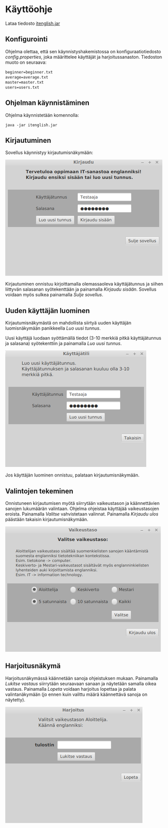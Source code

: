 # Käyttöohje

Lataa tiedosto [itenglish.jar]()

## Konfigurointi

Ohjelma olettaa, että sen käynnistyshakemistossa on konfiguraatiotiedosto *config.properties*, joka määrittelee käyttäjät ja harjoitussanaston. Tiedoston muoto on seuraava:

```
beginner=beginner.txt
average=average.txt
master=master.txt
users=users.txt
```

## Ohjelman käynnistäminen

Ohjelma käynnistetään komennolla: 

```
java -jar itenglish.jar
```

## Kirjautuminen

Sovellus käynnistyy kirjautumisnäkymään:

<img src="https://github.com/tietotuomas/ot-harjoitustyo/blob/master/dokumentaatio/kuvat/kirjaudu.png?raw=true">

Kirjautuminen onnistuu kirjoittamalla olemassaoleva käyttäjätunnus ja siihen liittyvän salasanan syötekenttään ja painamalla *Kirjaudu sisään*. Sovellus voidaan myös sulkea painamalla *Sulje sovellus*.

## Uuden käyttäjän luominen

Kirjautumisnäkymästä on mahdollista siirtyä uuden käyttäjän luomisnäkymään panikkeella *Luo uusi tunnus*.

Uusi käyttäjä luodaan syöttämällä tiedot (3-10 merkkiä pitkä käyttäjätunnus ja salasana) syötekenttiin ja painamalla *Luo uusi tunnus*.

<img src="https://github.com/tietotuomas/ot-harjoitustyo/blob/master/dokumentaatio/kuvat/uusi.png?raw=true">

Jos käyttäjän luominen onnistuu, palataan kirjautumisnäkymään.

## Valintojen tekeminen

Onnistuneen kirjautumisen myötä siirrytään vaikeustason ja käännettävien sanojen lukumäärän valintaan. Ohjelma ohjeistaa käyttäjää vaikeustasojen eroista. Painamalla *Valitse* vahvistetaan valinnat. Painamalla *Kirjaudu ulos* päästään takaisin kirjautumisnäkymään.

<img src="https://github.com/tietotuomas/ot-harjoitustyo/blob/master/dokumentaatio/kuvat/vaikeustaso.png?raw=true">

## Harjoitusnäkymä

Harjoitusnäkymässä käännetään sanoja ohjeistuksen mukaan. Painamalla *Lukitse vastaus* siirrytään seuraavaan sanaan ja näytetään samalla oikea vastaus. Painamalla *Lopeta* voidaan harjoitus lopettaa ja palata valintanäkymään (jo ennen kuin valittu määrä käännettävä sanoja on näytetty).

<img src="https://github.com/tietotuomas/ot-harjoitustyo/blob/master/dokumentaatio/kuvat/harjoitus.png?raw=true">


